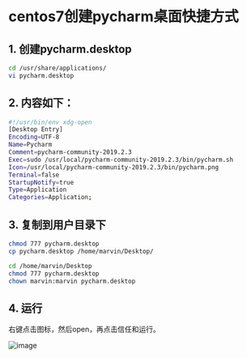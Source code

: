 # centos7创建pycharm桌面快捷方式

## 1. 创建pycharm.desktop
```sh
cd /usr/share/applications/
vi pycharm.desktop
```

## 2. 内容如下：
```sh
#!/usr/bin/env xdg-open
[Desktop Entry]
Encoding=UTF-8
Name=Pycharm
Comment=pycharm-community-2019.2.3
Exec=sudo /usr/local/pycharm-community-2019.2.3/bin/pycharm.sh
Icon=/usr/local/pycharm-community-2019.2.3/bin/pycharm.png
Terminal=false
StartupNotify=true
Type=Application
Categories=Application;
```

## 3. 复制到用户目录下
```sh
chmod 777 pycharm.desktop
cp pycharm.desktop /home/marvin/Desktop/

cd /home/marvin/Desktop
chmod 777 pycharm.desktop
chown marvin:marvin pycharm.desktop
```

## 4. 运行
右键点击图标，然后open，再点击信任和运行。

![image](https://github.com/bertramcheng/blog/blob/master/common/20191003_01_pic_001.png)
